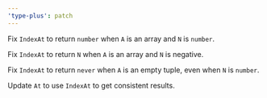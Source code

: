 ```yaml
---
'type-plus': patch
---
```


Fix `IndexAt` to return `number` when `A` is an array and `N` is `number`.

Fix `IndexAt` to return `N` when `A` is an array and `N` is negative.

Fix `IndexAt` to return `never` when `A` is an empty tuple, even when `N` is `number`.

Update `At` to use `IndexAt` to get consistent results.
